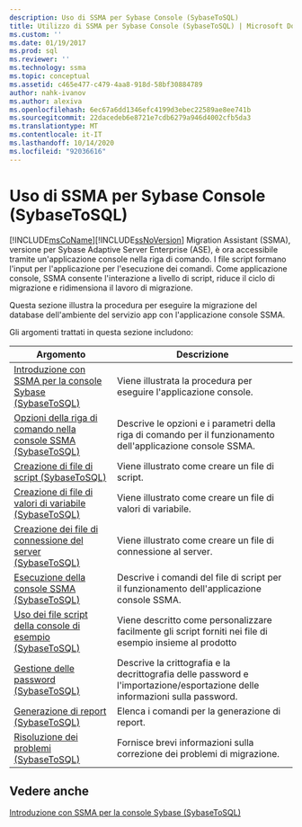 ```yaml
---
description: Uso di SSMA per Sybase Console (SybaseToSQL)
title: Utilizzo di SSMA per Sybase Console (SybaseToSQL) | Microsoft Docs
ms.custom: ''
ms.date: 01/19/2017
ms.prod: sql
ms.reviewer: ''
ms.technology: ssma
ms.topic: conceptual
ms.assetid: c465e477-c479-4aa8-918d-58bf30884789
author: nahk-ivanov
ms.author: alexiva
ms.openlocfilehash: 6ec67a6dd1346efc4199d3ebec22589ae8ee741b
ms.sourcegitcommit: 22dacedeb6e8721e7cdb6279a946d4002cfb5da3
ms.translationtype: MT
ms.contentlocale: it-IT
ms.lasthandoff: 10/14/2020
ms.locfileid: "92036616"
---
```

# <a name="working-with-ssma-for-sybase-console-sybasetosql"></a>Uso di SSMA per Sybase Console (SybaseToSQL)
[!INCLUDE[msCoName](../../includes/msconame_md.md)][!INCLUDE[ssNoVersion](../../includes/ssnoversion-md.md)] Migration Assistant (SSMA), versione per Sybase Adaptive Server Enterprise (ASE), è ora accessibile tramite un'applicazione console nella riga di comando. I file script formano l'input per l'applicazione per l'esecuzione dei comandi. Come applicazione console, SSMA consente l'interazione a livello di script, riduce il ciclo di migrazione e ridimensiona il lavoro di migrazione.  
  
Questa sezione illustra la procedura per eseguire la migrazione del database dell'ambiente del servizio app con l'applicazione console SSMA.  
  
Gli argomenti trattati in questa sezione includono:  
  
|Argomento|Descrizione|  
|-|-|  
|[Introduzione con SSMA per la console Sybase &#40;SybaseToSQL&#41;](../../ssma/sybase/getting-started-with-ssma-for-sybase-console-sybasetosql.md)|Viene illustrata la procedura per eseguire l'applicazione console.|  
|[Opzioni della riga di comando nella console SSMA &#40;SybaseToSQL&#41;](../../ssma/sybase/command-line-options-in-ssma-console-sybasetosql.md)|Descrive le opzioni e i parametri della riga di comando per il funzionamento dell'applicazione console SSMA.|  
|[Creazione di file di script &#40;SybaseToSQL&#41;](../../ssma/sybase/creating-script-files-sybasetosql.md)|Viene illustrato come creare un file di script.|  
|[Creazione di file di valori di variabile &#40;SybaseToSQL&#41;](../../ssma/sybase/creating-variable-value-files-sybasetosql.md)|Viene illustrato come creare un file di valori di variabile.|  
|[Creazione dei file di connessione del server &#40;SybaseToSQL&#41;](../../ssma/sybase/creating-the-server-connection-files-sybasetosql.md)|Viene illustrato come creare un file di connessione al server.|  
|[Esecuzione della console SSMA &#40;SybaseToSQL&#41;](../../ssma/sybase/executing-the-ssma-console-sybasetosql.md)|Descrive i comandi del file di script per il funzionamento dell'applicazione console SSMA.|  
|[Uso dei file script della console di esempio &#40;SybaseToSQL&#41;](../../ssma/sybase/working-with-the-sample-console-script-files-sybasetosql.md)|Viene descritto come personalizzare facilmente gli script forniti nei file di esempio insieme al prodotto|  
|[Gestione delle password &#40;SybaseToSQL&#41;](../../ssma/sybase/managing-passwords-sybasetosql.md)|Descrive la crittografia e la decrittografia delle password e l'importazione/esportazione delle informazioni sulla password.|  
|[Generazione di report &#40;SybaseToSQL&#41;](../../ssma/sybase/generating-reports-sybasetosql.md)|Elenca i comandi per la generazione di report.|  
|[Risoluzione dei problemi &#40;SybaseToSQL&#41;](../../ssma/sybase/troubleshooting-sybasetosql.md)|Fornisce brevi informazioni sulla correzione dei problemi di migrazione.|  
  
## <a name="see-also"></a>Vedere anche  
[Introduzione con SSMA per la console Sybase (SybaseToSQL)](./getting-started-with-ssma-for-sybase-console-sybasetosql.md)  
